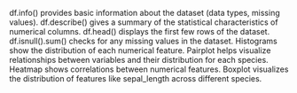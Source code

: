 df.info() provides basic information about the dataset (data types, missing values).
df.describe() gives a summary of the statistical characteristics of numerical columns.
df.head() displays the first few rows of the dataset.
df.isnull().sum() checks for any missing values in the dataset.
Histograms show the distribution of each numerical feature.
Pairplot helps visualize relationships between variables and their distribution for each species.
Heatmap shows correlations between numerical features.
Boxplot visualizes the distribution of features like sepal_length across different species.
